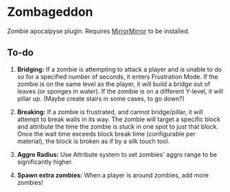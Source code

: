 # Zombageddon

Zombie apocalpyse plugin. Requires [MirrorMirror](https://github.com/NerdNu/MirrorMirror) to be installed.


## To-do

1. **Bridging:** If a zombie is attempting to attack a player and is unable to do so for a specified number of seconds, it enters Frustration Mode. If the zombie is on the same level as the player, it will build a bridge out of leaves (or sponges in water). If the zombie is on a different Y-level, it will pillar up. (Maybe create stairs in some cases, to go down?)

2. **Breaking:** If a zombie is frustrated, and cannot bridge/pillar, it will attempt to break walls in its way. The zombie will target a specific block and attribute the time the zombie is stuck in one spot to just that block. Once the wait time exceeds block break time (configurable per material), the block is broken as if by a silk touch tool.

3. **Aggro Radius:** Use Attribute system to set zombies' aggro range to be significantly higher.

4. **Spawn extra zombies:** When a player is around zombies, add more zombies!
